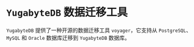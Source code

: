 
# `YugabyteDB` 数据迁移工具

`YugabyteDB` 提供了一种开源的数据迁移工具 `voyager`，它支持从 `PostgreSQL`、`MySQL` 和 `Oracle` 数据库迁移到 `YugabyteDB` 数据库。

